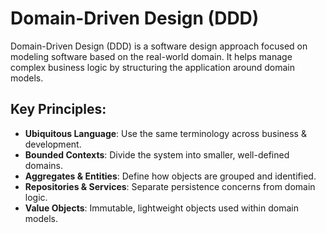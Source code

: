 # Domain-Driven Design (DDD)

Domain-Driven Design (DDD) is a software design approach focused on modeling software based on the real-world domain. It helps manage complex business logic by structuring the application around domain models.

## Key Principles:
- **Ubiquitous Language**: Use the same terminology across business & development.
- **Bounded Contexts**: Divide the system into smaller, well-defined domains.
- **Aggregates & Entities**: Define how objects are grouped and identified.
- **Repositories & Services**: Separate persistence concerns from domain logic.
- **Value Objects**: Immutable, lightweight objects used within domain models.
